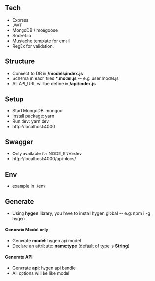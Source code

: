 
## Tech
* Express
* JWT
* MongoDB / mongoose
* Socket.io
* Mustache template for email
* RegEx for validation.

## Structure
* Connect to DB in __/models/index.js__
* Schema in each files __*.model.js__ -- e.g: user.model.js
* All API_URL will be define in __/api/index.js__

## Setup
* Start MongoDB: mongod
* Install package: yarn
* Run dev: yarn dev
* http://localhost:4000

## Swagger
* Only available for NODE_ENV=dev
* http://localhost:4000/api-docs/

## Env
* example in ./env

## Generate
* Using __hygen__ library, you have to install hygen global -- e.g: npm i -g hygen
#### Generate Model only
* Generate __model__: hygen api model
* Declare an attribute: __name:type__ (default of type is __String__)
#### Generate API
* Generate __api__: hygen api bundle
* All options will be like model